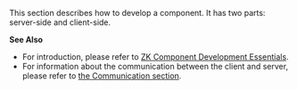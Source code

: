 This section describes how to develop a component. It has two parts:
server-side and client-side.

**See Also**

- For introduction, please refer to [ZK Component Development
  Essentials](ZK_Component_Development_Essentials).
- For information about the communication between the client and server,
  please refer to [the Communication
  section]({{site.baseurl}}/zk_client_side_ref/communication).
